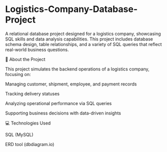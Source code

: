 # Logistics-Company-Database-Project
A relational database project designed for a logistics company, showcasing SQL skills and data analysis capabilities. This project includes database schema design, table relationships, and a variety of SQL queries that reflect real-world business questions.

📖 About the Project

This project simulates the backend operations of a logistics company, focusing on:

Managing customer, shipment, employee, and payment records

Tracking delivery statuses

Analyzing operational performance via SQL queries

Supporting business decisions with data-driven insights

💻 Technologies Used

SQL (MySQL)

ERD tool (dbdiagram.io)

